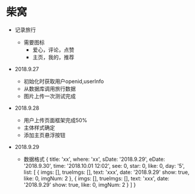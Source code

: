 # 柴窝

+ 记录旅行
  - 需要图标 
    - 爱心，评论，点赞
    - 主页，我的，推荐

+ 2018.9.27
  - 初始化时获取用户openid,userInfo
  - 从数据库调用旅行数据
  - 图片上传一次测试完成

+ 2018.9.28
  - 用户上传页面框架完成50%
  - 主体样式确定
  - 添加主页悬浮按钮  

+ 2018.9.29
  - 数据格式 
      {
        title: 'xx',
        where: 'xx',
        sDate: '2018.9.29',
        eDate: '2018.9.30',
        time: '2018.10.01 12:02',
        see: 0,
        star: 0,
        like: 0,
        day: '5',
        list: [
          {
            imgs: [],
            trueImgs: [],
            text: 'xxx',
            date: '2018.9.29'
            show: true,
            like: 0,
            imgNum: 2
          },
          {
            imgs: [],
            trueImgs: [],
            text: 'xxx',
            date: '2018.9.29'
            show: true,
            like: 0,
            imgNum: 2
          }
        ]
      }


